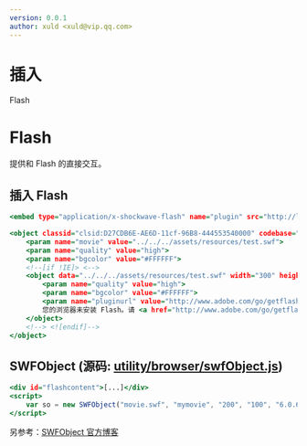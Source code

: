 ```yaml
---
version: 0.0.1
author: xuld <xuld@vip.qq.com>
---
```

# 插入
Flash
# Flash
提供和 Flash 的直接交互。

## 插入 Flash
```htm
<embed type="application/x-shockwave-flash" name="plugin" src="http://localhost:5373/assets/resources/test.swf" quality="high" wmode="transparent">
```
```htm
<object classid="clsid:D27CDB6E-AE6D-11cf-96B8-444553540000" codebase="http://download.macromedia.com/pub/shockwave/cabs/flash/swflash.cab#version=6,0,40,0" width="300" height="120">
    <param name="movie" value="../../../assets/resources/test.swf">
    <param name="quality" value="high">
    <param name="bgcolor" value="#FFFFFF">
    <!--[if !IE]> <-->
    <object data="../../../assets/resources/test.swf" width="300" height="120" type="application/x-shockwave-flash">
        <param name="quality" value="high">
        <param name="bgcolor" value="#FFFFFF">
        <param name="pluginurl" value="http://www.adobe.com/go/getflashplayer">
        您的浏览器未安装 Flash。请 <a href="http://www.adobe.com/go/getflashplayer" target="_blank">点此安装</a>
    </object>
    <!--> <![endif]-->
</object>
```


## SWFObject (源码: [utility/browser/swfObject.js](../../utility/browser/swfObject.js))
```htm
<div id="flashcontent">[...]</div>
<script>
    var so = new SWFObject("movie.swf", "mymovie", "200", "100", "6.0.65", "#336699");
</script>
```


另参考：[SWFObject 官方博客](http://blog.deconcept.com/swfobject/)
